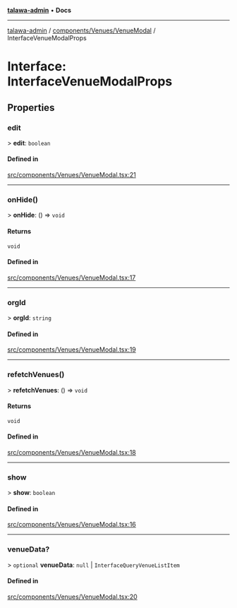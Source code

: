 [**talawa-admin**](../../../../README.md) • **Docs**

***

[talawa-admin](../../../../modules.md) / [components/Venues/VenueModal](../README.md) / InterfaceVenueModalProps

# Interface: InterfaceVenueModalProps

## Properties

### edit

\> **edit**: `boolean`

#### Defined in

[src/components/Venues/VenueModal.tsx:21](https://github.com/PalisadoesFoundation/talawa-admin/blob/c49a58cefb47697eb25ed53aa1ef6d685c772d3e/src/components/Venues/VenueModal.tsx#L21)

***

### onHide()

\> **onHide**: () =\> `void`

#### Returns

`void`

#### Defined in

[src/components/Venues/VenueModal.tsx:17](https://github.com/PalisadoesFoundation/talawa-admin/blob/c49a58cefb47697eb25ed53aa1ef6d685c772d3e/src/components/Venues/VenueModal.tsx#L17)

***

### orgId

\> **orgId**: `string`

#### Defined in

[src/components/Venues/VenueModal.tsx:19](https://github.com/PalisadoesFoundation/talawa-admin/blob/c49a58cefb47697eb25ed53aa1ef6d685c772d3e/src/components/Venues/VenueModal.tsx#L19)

***

### refetchVenues()

\> **refetchVenues**: () =\> `void`

#### Returns

`void`

#### Defined in

[src/components/Venues/VenueModal.tsx:18](https://github.com/PalisadoesFoundation/talawa-admin/blob/c49a58cefb47697eb25ed53aa1ef6d685c772d3e/src/components/Venues/VenueModal.tsx#L18)

***

### show

\> **show**: `boolean`

#### Defined in

[src/components/Venues/VenueModal.tsx:16](https://github.com/PalisadoesFoundation/talawa-admin/blob/c49a58cefb47697eb25ed53aa1ef6d685c772d3e/src/components/Venues/VenueModal.tsx#L16)

***

### venueData?

\> `optional` **venueData**: `null` \| `InterfaceQueryVenueListItem`

#### Defined in

[src/components/Venues/VenueModal.tsx:20](https://github.com/PalisadoesFoundation/talawa-admin/blob/c49a58cefb47697eb25ed53aa1ef6d685c772d3e/src/components/Venues/VenueModal.tsx#L20)
